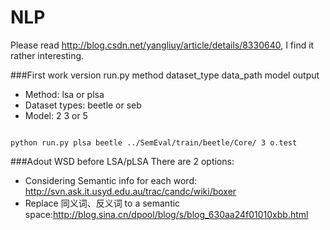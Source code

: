 NLP
===
Please read http://blog.csdn.net/yangliuy/article/details/8330640, I find it rather interesting.

###First work version
run.py method dataset_type data_path model output

* Method: lsa or plsa
* Dataset types: beetle or seb
* Model: 2 3 or 5

<code>
python run.py plsa beetle ../SemEval/train/beetle/Core/ 3 o.test
</code>

###Adout WSD before LSA/pLSA
There are 2 options:
 
* Considering Semantic info for each word: http://svn.ask.it.usyd.edu.au/trac/candc/wiki/boxer
* Replace 同义词、反义词 to a semantic space:http://blog.sina.cn/dpool/blog/s/blog_630aa24f01010xbb.html
